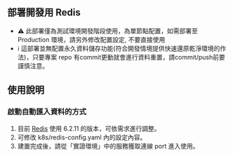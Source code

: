 ## 部署開發用 Redis
- :warning: 此部署僅為測試環境開發階段使用，為單節點配置，如需部署至 Production 環境，請另外修改配置設定, 不要直接使用
- :information_source: 這部署並無配置永久資料儲存功能(符合開發情境提供快速還原乾淨環境的作法)，只要專案 repo 有commit更動就會進行資料重置，請commit/push前要謹慎注意。

## 使用說明

### 啟動自動匯入資料的方式

1. 目前 [Redis](https://hub.docker.com/_/redis) 使用 6.2.11 的版本，可依需求進行調整。
2. 可修改 k8s/redis-config.yaml 內的設定內容。
3. 建置完成後，請從「實證環境」中的服務獲取連線 port 進入使用。